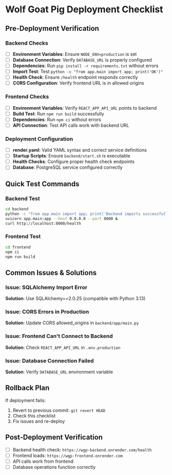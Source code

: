 # Wolf Goat Pig Deployment Checklist

## Pre-Deployment Verification

### Backend Checks
- [ ] **Environment Variables**: Ensure `NODE_ENV=production` is set
- [ ] **Database Connection**: Verify `DATABASE_URL` is properly configured
- [ ] **Dependencies**: Run `pip install -r requirements.txt` without errors
- [ ] **Import Test**: Test `python -c "from app.main import app; print('OK')"`
- [ ] **Health Check**: Ensure `/health` endpoint responds correctly
- [ ] **CORS Configuration**: Verify frontend URL is in allowed origins

### Frontend Checks  
- [ ] **Environment Variables**: Verify `REACT_APP_API_URL` points to backend
- [ ] **Build Test**: Run `npm run build` successfully
- [ ] **Dependencies**: Run `npm ci` without errors
- [ ] **API Connection**: Test API calls work with backend URL

### Deployment Configuration
- [ ] **render.yaml**: Valid YAML syntax and correct service definitions
- [ ] **Startup Scripts**: Ensure `backend/start.sh` is executable
- [ ] **Health Checks**: Configure proper health check endpoints
- [ ] **Database**: PostgreSQL service configured correctly

## Quick Test Commands

### Backend Test
```bash
cd backend
python -c "from app.main import app; print('Backend imports successfully')"
uvicorn app.main:app --host 0.0.0.0 --port 8000 &
curl http://localhost:8000/health
```

### Frontend Test
```bash
cd frontend
npm ci
npm run build
```

## Common Issues & Solutions

### Issue: SQLAlchemy Import Error
**Solution**: Use SQLAlchemy==2.0.25 (compatible with Python 3.13)

### Issue: CORS Errors in Production
**Solution**: Update CORS allowed_origins in `backend/app/main.py`

### Issue: Frontend Can't Connect to Backend
**Solution**: Check `REACT_APP_API_URL` in `.env.production`

### Issue: Database Connection Failed
**Solution**: Verify `DATABASE_URL` environment variable

## Rollback Plan
If deployment fails:
1. Revert to previous commit: `git revert HEAD`
2. Check this checklist
3. Fix issues and re-deploy

## Post-Deployment Verification
- [ ] Backend health check: `https://wgp-backend.onrender.com/health`
- [ ] Frontend loads: `https://wgp-frontend.onrender.com`
- [ ] API calls work from frontend
- [ ] Database operations function correctly